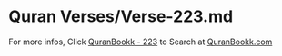 # Quran Verses/Verse-223.md 

For more infos, Click [QuranBookk - 223](https://www.quranbookk.com/quran/search?q=223) to Search at [QuranBookk.com](http://quranbookk.com/)